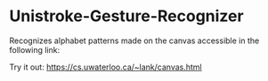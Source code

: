# Unistroke-Gesture-Recognizer

Recognizes alphabet patterns made on the canvas accessible in the following link:

Try it out: 
https://cs.uwaterloo.ca/~lank/canvas.html
